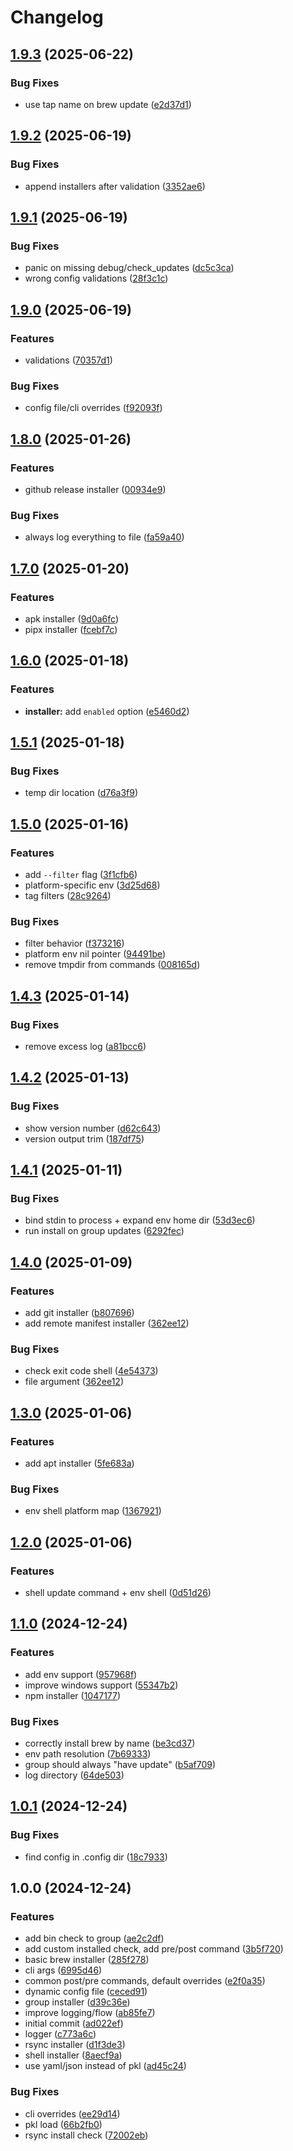 # Changelog

## [1.9.3](https://github.com/chenasraf/sofmani/compare/v1.9.2...v1.9.3) (2025-06-22)


### Bug Fixes

* use tap name on brew update ([e2d37d1](https://github.com/chenasraf/sofmani/commit/e2d37d1045d8df5d76154dd54e5d29067771ec73))

## [1.9.2](https://github.com/chenasraf/sofmani/compare/v1.9.1...v1.9.2) (2025-06-19)


### Bug Fixes

* append installers after validation ([3352ae6](https://github.com/chenasraf/sofmani/commit/3352ae6cfb52fedd61534dba76757409e65d7109))

## [1.9.1](https://github.com/chenasraf/sofmani/compare/v1.9.0...v1.9.1) (2025-06-19)


### Bug Fixes

* panic on missing debug/check_updates ([dc5c3ca](https://github.com/chenasraf/sofmani/commit/dc5c3caa815d5a21e8c9b85af30e02b58cb55f4c))
* wrong config validations ([28f3c1c](https://github.com/chenasraf/sofmani/commit/28f3c1c6dbc6e50cb78674099bd9f3e5e4cf29cb))

## [1.9.0](https://github.com/chenasraf/sofmani/compare/v1.8.0...v1.9.0) (2025-06-19)


### Features

* validations ([70357d1](https://github.com/chenasraf/sofmani/commit/70357d1436e41cf5dde9e5796d09c6d9688cd66a))


### Bug Fixes

* config file/cli overrides ([f92093f](https://github.com/chenasraf/sofmani/commit/f92093f6dc9f43ebd890bec029671fb835022e90))

## [1.8.0](https://github.com/chenasraf/sofmani/compare/v1.7.0...v1.8.0) (2025-01-26)


### Features

* github release installer ([00934e9](https://github.com/chenasraf/sofmani/commit/00934e98f9b675eaea3d0b17ea85e2dc4bd6a756))


### Bug Fixes

* always log everything to file ([fa59a40](https://github.com/chenasraf/sofmani/commit/fa59a4006bcd938cfe8873c4a5b2b9001ae330c2))

## [1.7.0](https://github.com/chenasraf/sofmani/compare/v1.6.0...v1.7.0) (2025-01-20)


### Features

* apk installer ([9d0a6fc](https://github.com/chenasraf/sofmani/commit/9d0a6fc173f74c9d2b302a568d32f834f01cf373))
* pipx installer ([fcebf7c](https://github.com/chenasraf/sofmani/commit/fcebf7c176d1faa6e75ad080f1ab3933f8b8747a))

## [1.6.0](https://github.com/chenasraf/sofmani/compare/v1.5.1...v1.6.0) (2025-01-18)


### Features

* **installer:** add `enabled` option ([e5460d2](https://github.com/chenasraf/sofmani/commit/e5460d255ea61f86de92e76faee3702394306877))

## [1.5.1](https://github.com/chenasraf/sofmani/compare/v1.5.0...v1.5.1) (2025-01-18)


### Bug Fixes

* temp dir location ([d76a3f9](https://github.com/chenasraf/sofmani/commit/d76a3f9f757f8e555b1cf9393fa54c452ddc2709))

## [1.5.0](https://github.com/chenasraf/sofmani/compare/v1.4.3...v1.5.0) (2025-01-16)


### Features

* add `--filter` flag ([3f1cfb6](https://github.com/chenasraf/sofmani/commit/3f1cfb6aed088ed8d9bfa2f6a37199b139657a8f))
* platform-specific env ([3d25d68](https://github.com/chenasraf/sofmani/commit/3d25d68ce2c501cb78afa819160c8e68c7ec7ef7))
* tag filters ([28c9264](https://github.com/chenasraf/sofmani/commit/28c9264bfa4d8ffc994ce6ae9da5cc9d3619df6c))


### Bug Fixes

* filter behavior ([f373216](https://github.com/chenasraf/sofmani/commit/f373216de2993aef2f70da635d016714c8b395ef))
* platform env nil pointer ([94491be](https://github.com/chenasraf/sofmani/commit/94491be4dc574337abafd9cde937a4568c6e101e))
* remove tmpdir from commands ([008165d](https://github.com/chenasraf/sofmani/commit/008165d6765ee4dce70133f64f5ca24e21ab3863))

## [1.4.3](https://github.com/chenasraf/sofmani/compare/v1.4.2...v1.4.3) (2025-01-14)


### Bug Fixes

* remove excess log ([a81bcc6](https://github.com/chenasraf/sofmani/commit/a81bcc678c6f3ea7f689e367ab048d9938a5e2bc))

## [1.4.2](https://github.com/chenasraf/sofmani/compare/v1.4.1...v1.4.2) (2025-01-13)


### Bug Fixes

* show version number ([d62c643](https://github.com/chenasraf/sofmani/commit/d62c643be97158c47b56c3dc67fc03545810d4e9))
* version output trim ([187df75](https://github.com/chenasraf/sofmani/commit/187df7523209c8e58371bbd5bb582d9e71681099))

## [1.4.1](https://github.com/chenasraf/sofmani/compare/v1.4.0...v1.4.1) (2025-01-11)


### Bug Fixes

* bind stdin to process + expand env home dir ([53d3ec6](https://github.com/chenasraf/sofmani/commit/53d3ec645d8994b8a095b0d0db3d556e369055db))
* run install on group updates ([6292fec](https://github.com/chenasraf/sofmani/commit/6292fec0bfdc80d4fc24bb47a8906ce81b8e22ff))

## [1.4.0](https://github.com/chenasraf/sofmani/compare/v1.3.0...v1.4.0) (2025-01-09)


### Features

* add git installer ([b807696](https://github.com/chenasraf/sofmani/commit/b807696014bdfae348779d312a206710566ea7f0))
* add remote manifest installer ([362ee12](https://github.com/chenasraf/sofmani/commit/362ee121682eacaf9cb793d4be848b7f0c8f0793))


### Bug Fixes

* check exit code shell ([4e54373](https://github.com/chenasraf/sofmani/commit/4e54373828bc49545ea67bcea7e18cc71c2b0cdd))
* file argument ([362ee12](https://github.com/chenasraf/sofmani/commit/362ee121682eacaf9cb793d4be848b7f0c8f0793))

## [1.3.0](https://github.com/chenasraf/sofmani/compare/v1.2.0...v1.3.0) (2025-01-06)


### Features

* add apt installer ([5fe683a](https://github.com/chenasraf/sofmani/commit/5fe683a6530043d94ea3feb2bd3a9c722ad43f39))


### Bug Fixes

* env shell platform map ([1367921](https://github.com/chenasraf/sofmani/commit/13679214acf3b2d5b2750efa5d54a322dc987b37))

## [1.2.0](https://github.com/chenasraf/sofmani/compare/v1.1.0...v1.2.0) (2025-01-06)


### Features

* shell update command + env shell ([0d51d26](https://github.com/chenasraf/sofmani/commit/0d51d260f339120a4c47140eaff2d9962bdf1945))

## [1.1.0](https://github.com/chenasraf/sofmani/compare/v1.0.1...v1.1.0) (2024-12-24)


### Features

* add env support ([957968f](https://github.com/chenasraf/sofmani/commit/957968f2d00beab4b78467ae70dfb18da4d18b54))
* improve windows support ([55347b2](https://github.com/chenasraf/sofmani/commit/55347b2ece9993df15db3ee50f4902224de0cc6d))
* npm installer ([1047177](https://github.com/chenasraf/sofmani/commit/104717717acda2937fa813a6025f3bb75fc54edf))


### Bug Fixes

* correctly install brew by name ([be3cd37](https://github.com/chenasraf/sofmani/commit/be3cd37bd6c5549a6cda1e2bd7516406b04ce99b))
* env path resolution ([7b69333](https://github.com/chenasraf/sofmani/commit/7b693334e5b9a98fa26e45ccd33481f6536e2b2c))
* group should always "have update" ([b5af709](https://github.com/chenasraf/sofmani/commit/b5af70985d7f0b7d7f50a303357a5ee49e14070d))
* log directory ([64de503](https://github.com/chenasraf/sofmani/commit/64de5037a2155bd31cb74e15b9e103ef75d16c51))

## [1.0.1](https://github.com/chenasraf/sofmani/compare/v1.0.0...v1.0.1) (2024-12-24)


### Bug Fixes

* find config in .config dir ([18c7933](https://github.com/chenasraf/sofmani/commit/18c7933c0b354a958ab4cae4d407f33674f889ff))

## 1.0.0 (2024-12-24)


### Features

* add bin check to group ([ae2c2df](https://github.com/chenasraf/sofmani/commit/ae2c2dfbe2b101a9ba1d8c328c7238875004b719))
* add custom installed check, add pre/post command ([3b5f720](https://github.com/chenasraf/sofmani/commit/3b5f720441a2f534411c9002c6f627d178dd9e54))
* basic brew installer ([285f278](https://github.com/chenasraf/sofmani/commit/285f278e0952557c39007a2cdc9de79b0c22763e))
* cli args ([6995d46](https://github.com/chenasraf/sofmani/commit/6995d4671b63729f94080727fc4e5f05a7d8b648))
* common post/pre commands, default overrides ([e2f0a35](https://github.com/chenasraf/sofmani/commit/e2f0a352003abb2bac63fbba6d3f5d2252ec8ed3))
* dynamic config file ([ceced91](https://github.com/chenasraf/sofmani/commit/ceced91b5deafb7808e1828b8131b938d6670e2c))
* group installer ([d39c36e](https://github.com/chenasraf/sofmani/commit/d39c36ec55ce41cdc2602ed6a76a3d53e2e38bc8))
* improve logging/flow ([ab85fe7](https://github.com/chenasraf/sofmani/commit/ab85fe77beabfa78048407b0ee300c69ecc308b1))
* initial commit ([ad022ef](https://github.com/chenasraf/sofmani/commit/ad022ef14466cdf06825dd897ef81ed643c35b22))
* logger ([c773a6c](https://github.com/chenasraf/sofmani/commit/c773a6c1400d4150c3dceb3dba78a26de55ff535))
* rsync installer ([d1f3de3](https://github.com/chenasraf/sofmani/commit/d1f3de3d8c74da373ef7123f39761f64b7ecdc66))
* shell installer ([8aecf9a](https://github.com/chenasraf/sofmani/commit/8aecf9af3646261b529455e9f8d6b56662ac48e0))
* use yaml/json instead of pkl ([ad45c24](https://github.com/chenasraf/sofmani/commit/ad45c24e56980e974a8797411b98ecaedf22c6c8))


### Bug Fixes

* cli overrides ([ee29d14](https://github.com/chenasraf/sofmani/commit/ee29d149059e3588729378b911ac0e9469cadae0))
* pkl load ([66b2fb0](https://github.com/chenasraf/sofmani/commit/66b2fb04674e4a73747d31b2e7b614748bac2f32))
* rsync install check ([72002eb](https://github.com/chenasraf/sofmani/commit/72002ebae8e972e263f21bbab51d90d053c68f63))
